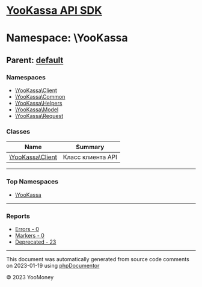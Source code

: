 # [YooKassa API SDK](../home.md)

# Namespace: \YooKassa

## Parent: [default](../namespaces/default.md)

### Namespaces

* [\YooKassa\Client](../namespaces/yookassa-client.md)
* [\YooKassa\Common](../namespaces/yookassa-common.md)
* [\YooKassa\Helpers](../namespaces/yookassa-helpers.md)
* [\YooKassa\Model](../namespaces/yookassa-model.md)
* [\YooKassa\Request](../namespaces/yookassa-request.md)

### Classes

| Name | Summary |
| ---- | ------- |
| [\YooKassa\Client](../classes/YooKassa-Client.md) | Класс клиента API |

---

### Top Namespaces

* [\YooKassa](../namespaces/yookassa.md)

---

### Reports
* [Errors - 0](../reports/errors.md)
* [Markers - 0](../reports/markers.md)
* [Deprecated - 23](../reports/deprecated.md)

---

This document was automatically generated from source code comments on 2023-01-19 using [phpDocumentor](http://www.phpdoc.org/)

&copy; 2023 YooMoney